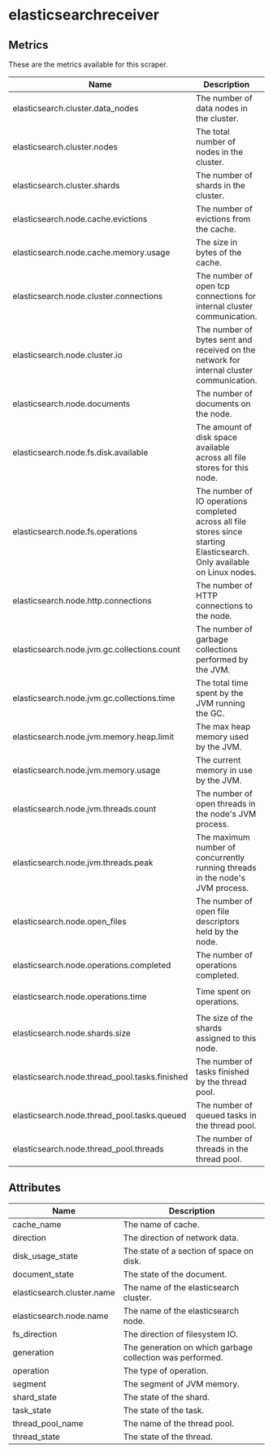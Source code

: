 [comment]: <> (Code generated by mdatagen. DO NOT EDIT.)

# elasticsearchreceiver

## Metrics

These are the metrics available for this scraper.

| Name | Description | Unit | Type | Attributes |
| ---- | ----------- | ---- | ---- | ---------- |
| elasticsearch.cluster.data_nodes | The number of data nodes in the cluster. | {nodes} | Sum(Int) | <ul> </ul> |
| elasticsearch.cluster.nodes | The total number of nodes in the cluster. | {nodes} | Sum(Int) | <ul> </ul> |
| elasticsearch.cluster.shards | The number of shards in the cluster. | {shards} | Sum(Int) | <ul> <li>shard_state</li> </ul> |
| elasticsearch.node.cache.evictions | The number of evictions from the cache. | {evictions} | Sum(Int) | <ul> <li>cache_name</li> </ul> |
| elasticsearch.node.cache.memory.usage | The size in bytes of the cache. | By | Sum(Int) | <ul> <li>cache_name</li> </ul> |
| elasticsearch.node.cluster.connections | The number of open tcp connections for internal cluster communication. | {connections} | Sum(Int) | <ul> </ul> |
| elasticsearch.node.cluster.io | The number of bytes sent and received on the network for internal cluster communication. | By | Sum(Int) | <ul> <li>direction</li> </ul> |
| elasticsearch.node.documents | The number of documents on the node. | {documents} | Sum(Int) | <ul> <li>document_state</li> </ul> |
| elasticsearch.node.fs.disk.available | The amount of disk space available across all file stores for this node. | By | Sum(Int) | <ul> </ul> |
| elasticsearch.node.fs.operations | The number of IO operations completed across all file stores since starting Elasticsearch. Only available on Linux nodes. | {operations} | Sum(Int) | <ul> <li>fs_direction</li> </ul> |
| elasticsearch.node.http.connections | The number of HTTP connections to the node. | {connections} | Sum(Int) | <ul> </ul> |
| elasticsearch.node.jvm.gc.collections.count | The number of garbage collections performed by the JVM. | {collections} | Sum(Int) | <ul> <li>generation</li> </ul> |
| elasticsearch.node.jvm.gc.collections.time | The total time spent by the JVM running the GC. | ms | Sum(Int) | <ul> <li>generation</li> </ul> |
| elasticsearch.node.jvm.memory.heap.limit | The max heap memory used by the JVM. | By | Gauge(Int) | <ul> </ul> |
| elasticsearch.node.jvm.memory.usage | The current memory in use by the JVM. | By | Sum(Int) | <ul> <li>segment</li> </ul> |
| elasticsearch.node.jvm.threads.count | The number of open threads in the node's JVM process. | {threads} | Sum(Int) | <ul> </ul> |
| elasticsearch.node.jvm.threads.peak | The maximum number of concurrently running threads in the node's JVM process. | {threads} | Gauge(Int) | <ul> </ul> |
| elasticsearch.node.open_files | The number of open file descriptors held by the node. | {files} | Sum(Int) | <ul> </ul> |
| elasticsearch.node.operations.completed | The number of operations completed. | {operations} | Sum(Int) | <ul> <li>operation</li> </ul> |
| elasticsearch.node.operations.time | Time spent on operations. | ms | Sum(Int) | <ul> <li>operation</li> </ul> |
| elasticsearch.node.shards.size | The size of the shards assigned to this node. | By | Sum(Int) | <ul> </ul> |
| elasticsearch.node.thread_pool.tasks.finished | The number of tasks finished by the thread pool. | {tasks} | Sum(Int) | <ul> <li>thread_pool_name</li> <li>task_state</li> </ul> |
| elasticsearch.node.thread_pool.tasks.queued | The number of queued tasks in the thread pool. | {tasks} | Sum(Int) | <ul> <li>thread_pool_name</li> </ul> |
| elasticsearch.node.thread_pool.threads | The number of threads in the thread pool. | {threads} | Sum(Int) | <ul> <li>thread_state</li> </ul> |

## Attributes

| Name | Description |
| ---- | ----------- |
| cache_name | The name of cache. |
| direction | The direction of network data. |
| disk_usage_state | The state of a section of space on disk. |
| document_state | The state of the document. |
| elasticsearch.cluster.name | The name of the elasticsearch cluster. |
| elasticsearch.node.name | The name of the elasticsearch node. |
| fs_direction | The direction of filesystem IO. |
| generation | The generation on which garbage collection was performed. |
| operation | The type of operation. |
| segment | The segment of JVM memory. |
| shard_state | The state of the shard. |
| task_state | The state of the task. |
| thread_pool_name | The name of the thread pool. |
| thread_state | The state of the thread. |
